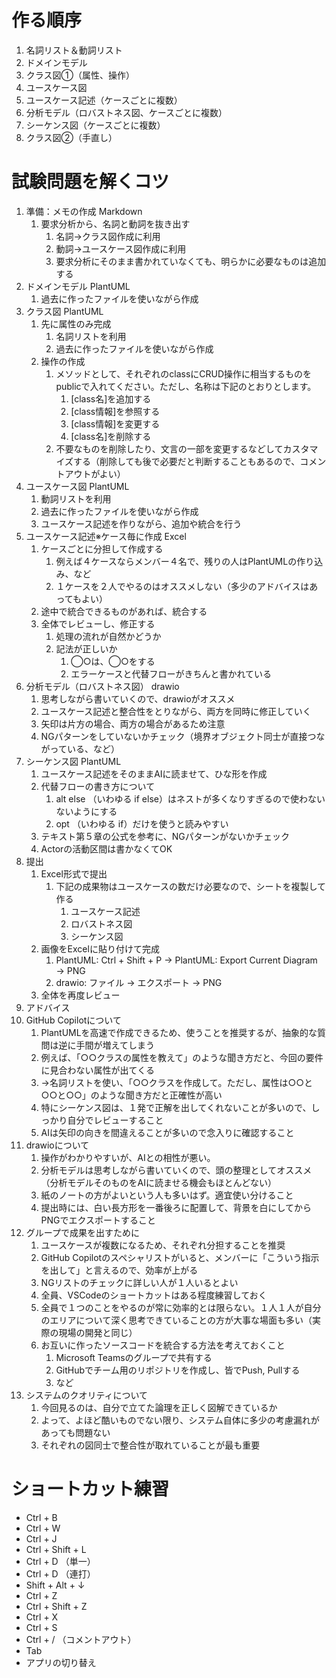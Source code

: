 # 作る順序
1. 名詞リスト＆動詞リスト
2. ドメインモデル
3. クラス図①（属性、操作）
4. ユースケース図
5. ユースケース記述（ケースごとに複数）
7. 分析モデル（ロバストネス図、ケースごとに複数）
8. シーケンス図（ケースごとに複数）
9. クラス図②（手直し）

# 試験問題を解くコツ
1. 準備：メモの作成 Markdown
   1. 要求分析から、名詞と動詞を抜き出す
      1. 名詞→クラス図作成に利用
      2. 動詞→ユースケース図作成に利用
      3. 要求分析にそのまま書かれていなくても、明らかに必要なものは追加する
2. ドメインモデル PlantUML
   1. 過去に作ったファイルを使いながら作成
3. クラス図 PlantUML
   1. 先に属性のみ完成
      1. 名詞リストを利用
      2. 過去に作ったファイルを使いながら作成
   2. 操作の作成
      1. メソッドとして、それぞれのclassにCRUD操作に相当するものをpublicで入れてください。ただし、名称は下記のとおりとします。
         1. [class名]を追加する
         2. [class情報]を参照する
         3. [class情報]を変更する
         4. [class名]を削除する
      2. 不要なものを削除したり、文言の一部を変更するなどしてカスタマイズする（削除しても後で必要だと判断することもあるので、コメントアウトがよい）
4. ユースケース図 PlantUML
   1. 動詞リストを利用
   2. 過去に作ったファイルを使いながら作成
   3. ユースケース記述を作りながら、追加や統合を行う
5. ユースケース記述※ケース毎に作成 Excel
   1. ケースごとに分担して作成する
      1. 例えば４ケースならメンバー４名で、残りの人はPlantUMLの作り込み、など
      2. １ケースを２人でやるのはオススメしない（多少のアドバイスはあってもよい）
   2. 途中で統合できるものがあれば、統合する
   3. 全体でレビューし、修正する
      1. 処理の流れが自然かどうか
      2. 記法が正しいか
         1. ◯○は、◯○をする
         2. エラーケースと代替フローがきちんと書かれている
6. 分析モデル（ロバストネス図） drawio
   1. 思考しながら書いていくので、drawioがオススメ
   2. ユースケース記述と整合性をとりながら、両方を同時に修正していく
   3. 矢印は片方の場合、両方の場合があるため注意
   4. NGパターンをしていないかチェック（境界オブジェクト同士が直接つながっている、など）
7. シーケンス図 PlantUML
   1. ユースケース記述をそのままAIに読ませて、ひな形を作成
   2. 代替フローの書き方について
      1. alt else （いわゆる if else）はネストが多くなりすぎるので使わないないようにする
      2. opt （いわゆる if）だけを使うと読みやすい
   3. テキスト第５章の公式を参考に、NGパターンがないかチェック
   4. Actorの活動区間は書かなくてOK
8. 提出
   1. Excel形式で提出
      1. 下記の成果物はユースケースの数だけ必要なので、シートを複製して作る
         1. ユースケース記述
         2. ロバストネス図
         3. シーケンス図
   2. 画像をExcelに貼り付けて完成
      1. PlantUML: Ctrl + Shift + P → PlantUML: Export Current Diagram → PNG
      2. drawio: ファイル → エクスポート → PNG
   3. 全体を再度レビュー
9.  アドバイス
   1. GitHub Copilotについて
      1. PlantUMLを高速で作成できるため、使うことを推奨するが、抽象的な質問は逆に手間が増えてしまう
      2. 例えば、「○○クラスの属性を教えて」のような聞き方だと、今回の要件に見合わない属性が出てくる
      3. →名詞リストを使い、「○○クラスを作成して。ただし、属性は○○と○○と○○」のような聞き方だと正確性が高い
      4. 特にシーケンス図は、１発で正解を出してくれないことが多いので、しっかり自分でレビューすること
      5. AIは矢印の向きを間違えることが多いので念入りに確認すること
   2. drawioについて
      1. 操作がわかりやすいが、AIとの相性が悪い。
      2. 分析モデルは思考しながら書いていくので、頭の整理としてオススメ（分析モデルそのものをAIに読ませる機会もほとんどない）
      3. 紙のノートの方がよいという人も多いはず。適宜使い分けること
      4. 提出時には、白い長方形を一番後ろに配置して、背景を白にしてからPNGでエクスポートすること
   3. グループで成果を出すために
      1. ユースケースが複数になるため、それぞれ分担することを推奨
      2. GitHub Copilotのスペシャリストがいると、メンバーに「こういう指示を出して」と言えるので、効率が上がる
      3. NGリストのチェックに詳しい人が１人いるとよい
      4. 全員、VSCodeのショートカットはある程度練習しておく
      5. 全員で１つのことをやるのが常に効率的とは限らない。１人１人が自分のエリアについて深く思考できていることの方が大事な場面も多い（実際の現場の開発と同じ）
      6. お互いに作ったソースコードを統合する方法を考えておくこと
         1. Microsoft Teamsのグループで共有する
         2. GitHubでチーム用のリポジトリを作成し、皆でPush, Pullする
         3. など
   4. システムのクオリティについて
      1. 今回見るのは、自分で立てた論理を正しく図解できているか
      2. よって、よほど酷いものでない限り、システム自体に多少の考慮漏れがあっても問題ない
      3. それぞれの図同士で整合性が取れていることが最も重要

# ショートカット練習
- Ctrl + B
- Ctrl + W
- Ctrl + J
- Ctrl + Shift + L
- Ctrl + D （単一）
- Ctrl + D （連打）
- Shift + Alt + ↓
- Ctrl + Z
- Ctrl + Shift + Z
- Ctrl + X
- Ctrl + S
- Ctrl + / （コメントアウト）
- Tab
- アプリの切り替え
